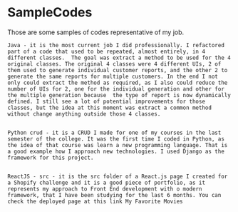 # SampleCodes
Those are some samples of codes representative of my job.

    Java - it is the most current job I did professionally. I refactored part of a code that used to be repeated, almost entirely, in 4 different classes.  The goal was extract a method to be used for the 4 original classes. The original 4 classes were 4 different UIs, 2 of them used to generate individual customer reports, and the other 2 to generate the same reports for multiple customers. In the end I not only could extract the method as required, as I also could reduce the number of UIs for 2, one for the individual generation and other for the multiple generation because  the type of report is now dynamically defined. I still see a lot of potential improvements for those classes, but the idea at this moment was extract a common method without change anything outside those 4 classes.


    Python crud - it is a CRUD I made for one of my courses in the last semester of the college. It was the first time I coded in Python, as the idea of that course was learn a new programming language. That is a good example how I approach new technologies. I used Django as the framework for this project.


    ReactJS - src - it is the src folder of a React.js page I created for a Shopify challenge and it is a good piece of portfolio, as it represents my approach to Front End development with o modern framework, that I have been studying for the last 6 months. You can check the deployed page at this link My Favorite Movies
